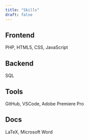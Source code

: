 ```yaml
---
title: "Skills"
draft: false
---
```


## Frontend
PHP, HTML5, CSS, JavaScript

## Backend
SQL

## Tools
GitHub, VSCode, Adobe Premiere Pro

## Docs
LaTeX, Microsoft Word
